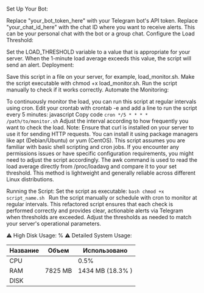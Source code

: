 Set Up Your Bot:

Replace "your_bot_token_here" with your Telegram bot's API token.
Replace "your_chat_id_here" with the chat ID where you want to receive alerts. This can be your personal chat with the bot or a group chat.
Configure the Load Threshold:

Set the LOAD_THRESHOLD variable to a value that is appropriate for your server. When the 1-minute load average exceeds this value, the script will send an alert.
Deployment:

Save this script in a file on your server, for example, load_monitor.sh.
Make the script executable with chmod +x load_monitor.sh.
Run the script manually to check if it works correctly.
Automate the Monitoring:

To continuously monitor the load, you can run this script at regular intervals using cron.
Edit your crontab with crontab -e and add a line to run the script every 5 minutes:
javascript
Copy code
```cron */5 * * * * /path/to/monitor.sh```
Adjust the interval according to how frequently you want to check the load.
Note:
Ensure that curl is installed on your server to use it for sending HTTP requests. You can install it using package managers like apt (Debian/Ubuntu) or yum (CentOS).
This script assumes you are familiar with basic shell scripting and cron jobs. If you encounter any permissions issues or have specific configuration requirements, you might need to adjust the script accordingly.
The awk command is used to read the load average directly from /proc/loadavg and compare it to your set threshold. This method is lightweight and generally reliable across different Linux distributions.

Running the Script:
Set the script as executable: ```bash chmod +x script_name.sh ```
Run the script manually or schedule with cron to monitor at regular intervals.
This refactored script ensures that each check is performed correctly and provides clear, actionable alerts via Telegram when thresholds are exceeded. Adjust the thresholds as needed to match your server's operational parameters.

⚠️ High Disk Usage: % ⚠️ Detailed System Usage:

| Название | Объем      | Использовано           |
|----------|------------|------------------------|
| CPU      |            | 0.5%                   |
| RAM      |7825 MB     | 1434 MB (18.3%        )|
| DISK     |            |                        |

